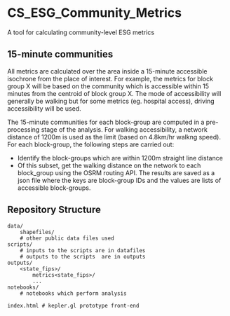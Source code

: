# CS_ESG_Community_Metrics
A tool for calculating community-level ESG metrics

## 15-minute communities
All metrics are calculated over the area inside a 15-minute accessible isochrone from the place of interest. For example, the metrics for block group X will be based on the community which is accessible within 15 minutes from the centroid of block group X. The mode of accessibility will generally be walking but for some metrics (eg. hospital access), driving accessibility will be used.

The 15-minute communities for each block-group are computed in a pre-processing stage of the analysis. For walking accessibility, a network distance of 1200m is used as the limit (based on 4.8km/hr walkng speed). For each block-group, the following steps are carried out:
- Identify the block-groups which are within 1200m straight line distance
- Of this subset, get the walking distance on the network to each block_group using the OSRM routing API. 
The results are saved as a json file where the keys are block-group IDs and the values are lists of accessible block-groups.



## Repository Structure

```
data/
	shapefiles/
	# other public data files used
scripts/
	# inputs to the scripts are in datafiles
	# outputs to the scripts  are in outputs
outputs/
	<state_fips>/
		metrics<state_fips>/
		...	
notebooks/
	# notebooks which perform analysis

index.html # kepler.gl prototype front-end
```
